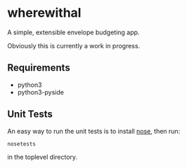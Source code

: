 wherewithal
===========

A simple, extensible envelope budgeting app.

Obviously this is currently a work in progress.

Requirements
------------
 * python3
 * python3-pyside

Unit Tests
----------

An easy way to run the unit tests is to install [nose](https://nose.readthedocs.org), then run:

    nosetests
    
in the toplevel directory.
